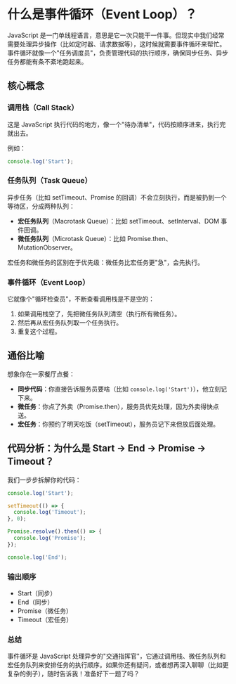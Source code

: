 # 什么是事件循环（Event Loop）？

JavaScript 是一门单线程语言，意思是它一次只能干一件事。但现实中我们经常需要处理异步操作（比如定时器、请求数据等），这时候就需要事件循环来帮忙。事件循环就像一个"任务调度员"，负责管理代码的执行顺序，确保同步任务、异步任务都能有条不紊地跑起来。

## 核心概念

### 调用栈（Call Stack）  
这是 JavaScript 执行代码的地方，像一个"待办清单"，代码按顺序进来，执行完就出去。

例如：  
```javascript
console.log('Start');
```

### 任务队列（Task Queue）  
异步任务（比如 setTimeout、Promise 的回调）不会立刻执行，而是被扔到一个等待区，分成两种队列：
- **宏任务队列**（Macrotask Queue）：比如 setTimeout、setInterval、DOM 事件回调。
- **微任务队列**（Microtask Queue）：比如 Promise.then、MutationObserver。

宏任务和微任务的区别在于优先级：微任务比宏任务更"急"，会先执行。

### 事件循环（Event Loop）  
它就像个"循环检查员"，不断查看调用栈是不是空的：
1. 如果调用栈空了，先把微任务队列清空（执行所有微任务）。
2. 然后再从宏任务队列取一个任务执行。
3. 重复这个过程。

## 通俗比喻
想象你在一家餐厅点餐：
- **同步代码**：你直接告诉服务员要啥（比如 `console.log('Start')`），他立刻记下来。
- **微任务**：你点了外卖（Promise.then），服务员优先处理，因为外卖得快点送。
- **宏任务**：你预约了明天吃饭（setTimeout），服务员记下来但放后面处理。

## 代码分析：为什么是 Start -> End -> Promise -> Timeout？
我们一步步拆解你的代码：

```javascript
console.log('Start');

setTimeout(() => {
  console.log('Timeout');
}, 0);

Promise.resolve().then(() => {
  console.log('Promise');
});

console.log('End');
```

### 输出顺序
- Start（同步）
- End（同步）
- Promise（微任务）
- Timeout（宏任务）

### 总结
事件循环是 JavaScript 处理异步的"交通指挥官"，它通过调用栈、微任务队列和宏任务队列来安排任务的执行顺序。如果你还有疑问，或者想再深入聊聊（比如更复杂的例子），随时告诉我！准备好下一题了吗？

